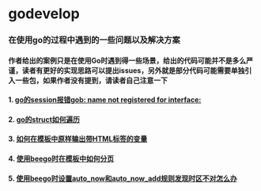 # godevelop
### 在使用go的过程中遇到的一些问题以及解决方案
#### 作者给出的案例只是在使用Go时遇到得一些场景，给出的代码可能并不是多么严谨，读者有更好的实现思路可以提出issues，另外就是部分代码可能需要单独引入一些包，如果作者没有提到，请读者自己注意一下
#### 1. [go的session报错gob: name not registered for interface:](https://github.com/youeryuango/godevelop/blob/master/session%E7%9A%84gob:name.not.registered%E9%97%AE%E9%A2%98.md)
#### 2. [go的struct如何遍历](https://github.com/youeryuango/godevelop/blob/master/%E5%A6%82%E4%BD%95%E9%81%8D%E5%8E%86%E4%B8%80%E4%B8%AA%E7%BB%93%E6%9E%84%E4%BD%93.md)
#### 3. [如何在模板中原样输出带HTML标签的变量](https://github.com/youeryuango/godevelop/blob/master/%E5%A6%82%E4%BD%95%E5%9C%A8%E6%A8%A1%E6%9D%BF%E4%B8%AD%E5%8E%9F%E6%A0%B7%E8%BE%93%E5%87%BA%E5%B8%A6HTML%E6%A0%87%E7%AD%BE%E7%9A%84%E5%8F%98%E9%87%8F.md)
#### 4. [使用beego时在模板中如何分页](https://github.com/youeryuango/godevelop/blob/master/%E4%BD%BF%E7%94%A8beego%E6%97%B6%E5%9C%A8%E6%A8%A1%E6%9D%BF%E4%B8%AD%E5%A6%82%E4%BD%95%E5%88%86%E9%A1%B5.md)
#### 5. [使用beego时设置auto_now和auto_now_add规则发现时区不对怎么办](https://github.com/youeryuango/godevelop/blob/master/%E4%BD%BF%E7%94%A8beego%E6%97%B6%E8%AE%BE%E7%BD%AEauto_now%E5%92%8Cauto_now_add%E8%A7%84%E5%88%99%E5%8F%91%E7%8E%B0%E6%97%B6%E5%8C%BA%E4%B8%8D%E5%AF%B9%E6%80%8E%E4%B9%88%E5%8A%9E.md)
